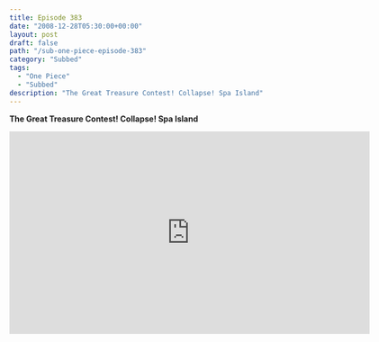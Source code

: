 ```yaml
---
title: Episode 383
date: "2008-12-28T05:30:00+00:00"
layout: post
draft: false
path: "/sub-one-piece-episode-383"
category: "Subbed"
tags:
  - "One Piece"
  - "Subbed"
description: "The Great Treasure Contest! Collapse! Spa Island"
---
```


**The Great Treasure Contest! Collapse! Spa Island**

<iframe width="640" height="360" src="https://www.rapidvideo.com/e/FXV0WOQTSK" frameborder="0" marginwidth=0 marginheight=0 scrolling=no allowfullscreen></iframe>

